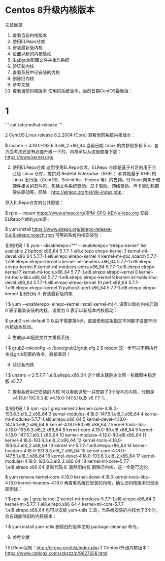 # Centos 8升级内核版本

文章目录
1. 查看当前内核版本
2. 使用ELRepo仓库
3. 安装最新版内核
4. 设置以新的内核启动
5. 生成grub配置文件并重启系统
6. 验证新内核
7. 查看系统中已安装的内核
8. 删除旧内核
9. 参考文献
1. 查看当前内核版本
使用的系统版本，当前日期CentOS最新版：

# 1 

''' cat /etc/redhat-release '''

2 CentOS Linux release 8.2.2004 (Core)
查看当前系统内核版本：

$ uname -r
4.18.0-193.6.3.el8_2.x86_64
当前日期 Linux 的内核很多都 5.x，各方面考虑还是有必要升级一下的，内核可以从这里直接下载：https://www.kernel.org/


2. 使用ELRepo仓库
这里使用ELRepo仓库，ELRepo 仓库是基于社区的用于企业级 Linux 仓库，提供对 RedHat Enterprise（RHEL）和其他基于 RHEL的 Linux 发行版（CentOS、Scientific、Fedora 等）的支持。ELRepo 聚焦于和硬件相关的软件包，包括文件系统驱动、显卡驱动、网络驱动、声卡驱动和摄像头驱动等。网址：http://elrepo.org/tiki/tiki-index.php :

导入ELRepo仓库的公共密钥：

$ rpm --import https://www.elrepo.org/RPM-GPG-KEY-elrepo.org
安装ELRepo仓库的yum源：

$ yum install https://www.elrepo.org/elrepo-release-8.el8.elrepo.noarch.rpm
可用的系统内核安装包：

复制代码
 1 $ yum --disablerepo="*" --enablerepo="elrepo-kernel" list available
 2 bpftool.x86_64 5.7.7-1.el8.elrepo elrepo-kernel
 3 kernel-ml-devel.x86_64 5.7.7-1.el8.elrepo elrepo-kernel
 4 kernel-ml-doc.noarch 5.7.7-1.el8.elrepo elrepo-kernel
 5 kernel-ml-headers.x86_64 5.7.7-1.el8.elrepo elrepo-kernel
 6 kernel-ml-modules-extra.x86_64 5.7.7-1.el8.elrepo elrepo-kernel
 7 kernel-ml-tools.x86_64 5.7.7-1.el8.elrepo elrepo-kernel
 8 kernel-ml-tools-libs.x86_64 5.7.7-1.el8.elrepo elrepo-kernel
 9 kernel-ml-tools-libs-devel.x86_64 5.7.7-1.el8.elrepo elrepo-kernel
10 perf.x86_64 5.7.7-1.el8.elrepo elrepo-kernel
11 python3-perf.x86_64 5.7.7-1.el8.elrepo elrepo-kernel
复制代码
3. 安装最新版内核

1 $ yum --enablerepo=elrepo-kernel install kernel-ml
4. 设置以新的内核启动
0 表示最新安装的内核，设置为 0 表示以新版本内核启动：

$ grub2-set-default 0
以后不需要第5步，直接使用这条指定不同数字设置不同内核版本启动。

5. 生成grub配置文件并重启系统

1 $ grub2-mkconfig -o /boot/grub2/grub.cfg
2 $ reboot
这一步可以不用执行生成grub配置的命令，直接重启！

6. 验证新内核

1 $ uname -r
2 5.7.7-1.el8.elrepo.x86_64
这个版本就是本文第一张截图中稳定版 v5.7.7

7. 查看系统中已安装的内核
可以看到这里一共安装了3个版本的内核，分别是 v4.18.0-193.6.3 和 v4.18.0-147.5.1以及 v5.7.7-1。

复制代码
 1 $ rpm -qa | grep kernel
 2 kernel-core-4.18.0-193.6.3.el8_2.x86_64
 3 kernel-modules-4.18.0-147.5.1.el8_1.x86_64
 4 kernel-ml-modules-5.7.7-1.el8.elrepo.x86_64
 5 kernel-devel-4.18.0-147.5.1.el8_1.x86_64
 6 kernel-4.18.0-80.el8.x86_64
 7 kernel-tools-libs-4.18.0-193.6.3.el8_2.x86_64
 8 kernel-core-4.18.0-80.el8.x86_64
 9 kernel-4.18.0-147.5.1.el8_1.x86_64
10 kernel-modules-4.18.0-80.el8.x86_64
11 kernel-4.18.0-193.6.3.el8_2.x86_64
12 kernel-tools-4.18.0-193.6.3.el8_2.x86_64
13 kernel-ml-5.7.7-1.el8.elrepo.x86_64
14 kernel-headers-4.18.0-193.6.3.el8_2.x86_64
15 kernel-core-4.18.0-147.5.1.el8_1.x86_64
16 kernel-devel-4.18.0-193.6.3.el8_2.x86_64
17 kernel-modules-4.18.0-193.6.3.el8_2.x86_64
18 kernel-ml-core-5.7.7-1.el8.elrepo.x86_64
复制代码
8. 删除旧内核
删除旧内核，这一步是可选的。

$ yum remove kernel-core-4.18.0 kernel-devel-4.18.0 kernel-tools-libs-4.18.0 kernel-headers-4.18.0
再查看系统已安装的内核，确认旧内核版本已经全部删除：

1 $ rpm -qa | grep kernel
2 kernel-ml-modules-5.7.7-1.el8.elrepo.x86_64
3 kernel-ml-5.7.7-1.el8.elrepo.x86_64
4 kernel-ml-core-5.7.7-1.el8.elrepo.x86_64
也可以安装 yum-utils 工具，当系统安装的内核大于3个时，会自动删除旧的内核版本：

1 $ yum install yum-utils
删除旧的版本使用 package-cleanup 命令。

9. 参考文献

1 ELRepo官网：http://elrepo.org/tiki/index.php
2 Centos7升级内核版本：https://www.cnblogs.com/xzkzzz/p/9627658.html
